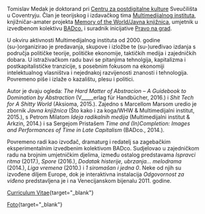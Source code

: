 <!--
.. title: Biografija
.. slug: bio
.. author: Tomislav Medak
.. date: 2018-02-05 19:52:05 UTC
.. description: Kratka biografija, curriculum vitae (CV) i fotografija Tomislava Medaka.
-->

Tomislav Medak je doktorand pri [Centru za postdigitalne kulture](http://www.coventry.ac.uk/research/areas-of-research/postdigital-cultures/) Sveučilišta u Coventryju. Član je teorijskog i izdavačkog tima
[Multimedijalnog instituta](http://www.mi2.hr/), knjižničar-amater projekta [Memory of the World/Javna knjižnica](https://memoryoftheworld.org/), umjetnik u izvedbenom kolektivu [BADco.](http://badco.hr/) i suradnik inicijative [Pravo na grad](http://pravonagrad.org/).

U okviru aktivnosti Multimedijalnog instituta od 2000. godine (su-)organizirao je predavanja, skupove i izložbe te (su-)uređivao izdanja s područja političke teorije, političke ekonomije, taktičkih medija i zajedničkih dobara. U istraživačkom radu bavi se pitanjima tehnolgija, kapitalizma i postkapitalističke tranzicije, s posebnim fokusom na ekonomiji intelektualnog vlasništva i nejednakoj razvijenosti znanosti i tehnologija. Povremeno piše i izlaže o kazalištu, plesu i politici.

Autor je dvaju ogleda: *The Hard Matter of Abstracion* – *A Guidebook to Domination by Abstraction* (V_____erlag für Handbücher, 2016.) i *Shit Tech for A Shitty World* (Aksioma, 2015.). Zajedno s Marcellom Marsom uredio je zbornik *Javna knjižnica* (Što kako i za koga/WHW & Multimedijalni institut, 2015.), s Petrom Milatom *Ideja radikalnih medija* (Multimedijalni institut & Arkzin, 2014.) i sa Sergejom Pristašem *Time and (In)Completion: Images and Performances of Time in Late Capitalism* (BADco., 2014.).

Povremeno radi kao izvođač, dramaturg i redatelj sa zagebačkim
eksperimentalnim izvedbenim kolektivom BADco. Sudjelovao u zajedničkom radu na brojnim umjetničkim djelima, između ostalog predstavama *Ispravci ritma* (2017.), *Spore* (2016.), *Dodatak histerije, ubrzanja... melodrama* (2014.), *Liga vremena* (2010.) i *1 siromašan i jedna 0*. Neke od njih su izvođene diljem Europe, dok je interaktivna instalacija
*Odgovornost za viđeno* predstavljena je i na Venecijanskom bijenalu 2011.
godine.

[Curriculum Vitae](/CV_tmedak_MI2_EN_2018.pdf){target="_blank"}

[Foto](/images/TMedak_large.jpg){target="_blank"}
